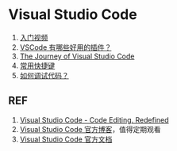 # Visual Studio Code

1. [入门视频](./introvideos.md)
1. [VSCode 有哪些好用的插件？](./vscode_plugins.md)
1. [The Journey of Visual Studio Code](./vscode_journey.md)
1. [常用快捷键](./vscode_hotkey.md)
1. [如何调试代码？](./debugging.md)

## REF

1. [Visual Studio Code - Code Editing. Redefined][1]
1. [Visual Studio Code 官方博客][2]，值得定期观看
1. [Visual Studio Code 官方文档][3]

[1]: https://code.visualstudio.com/ "Visual Studio Code - Code Editing. Redefined"
[2]: https://code.visualstudio.com/blogs "Visual Studio Code Blogs"
[3]: https://code.visualstudio.com/docs "Documentation for Visual Studio Code"
